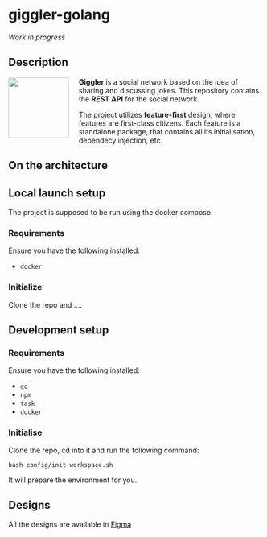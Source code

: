 # giggler-golang

_Work in progress_

## Description

<img src="../external/designs/svg/logo.svg" width="120" align="left" style="margin-right: 20px">

**Giggler** is a social network based on the idea of sharing and discussing jokes. This repository contains the **REST API** for the social network.

The project utilizes **feature-first** design, where features are first-class citizens. Each feature is a standalone package, that contains all its initialisation, dependecy injection, etc.

## On the architecture

## Local launch setup

The project is supposed to be run using the docker compose.

### Requirements

Ensure you have the following installed:

- `docker`

### Initialize

Clone the repo and ....

## Development setup

### Requirements

Ensure you have the following installed:

- `go`
- `npm`
- `task`
- `docker`

### Initialise

Clone the repo, cd into it and run the following command:

```
bash config/init-workspace.sh
```

It will prepare the environment for you.

## Designs

All the designs are available in [Figma](https://www.figma.com/design/sdu0PTLD3NOxOLNNI1S23f/)
